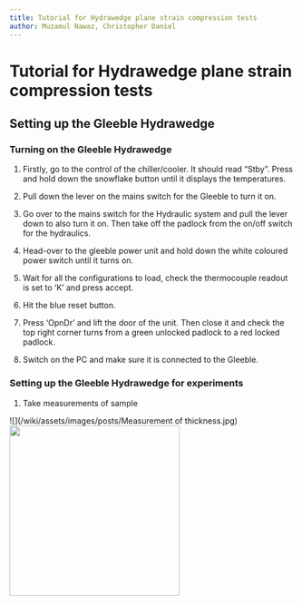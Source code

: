 ```yaml
---
title: Tutorial for Hydrawedge plane strain compression tests
author: Muzamul Nawaz, Christopher Daniel
---
```


# Tutorial for Hydrawedge plane strain compression tests

## Setting up the Gleeble Hydrawedge
### Turning on the Gleeble Hydrawedge
1)	Firstly, go to the control of the chiller/cooler. It should read “Stby”. Press and hold down the snowflake button until it displays the temperatures. 

2)	Pull down the lever on the mains switch for the Gleeble to turn it on. 

3)	Go over to the mains switch for the Hydraulic system and pull the lever down to also turn it on. Then take off the padlock from the on/off switch for the hydraulics. 

4)	Head-over to the gleeble power unit and hold down the white coloured power switch until it turns on.

5)	Wait for all the configurations to load, check the thermocouple readout is set to ‘K’ and press accept. 

6)	Hit the blue reset button.

7)	Press ‘OpnDr’ and lift the door of the unit. Then close it and check the top right corner turns from a green unlocked padlock to a red locked padlock. 

8)	Switch on the PC and make sure it is connected to the Gleeble.

### Setting up the Gleeble Hydrawedge for experiments
1)	Take measurements of sample 

![](/wiki/assets/images/posts/Measurement of thickness.jpg) 
<img src="https://github.com/LightForm-group/wiki/blob/master/assets/images/posts/Measurement%20of%20thickness.jpg" width="300" height="300">
